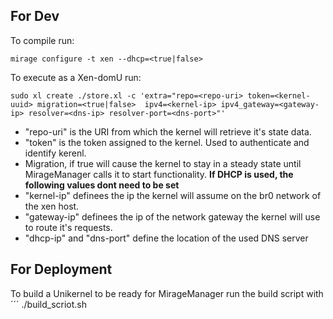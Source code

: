 ## For Dev

To compile run: 
``` 
mirage configure -t xen --dhcp=<true|false>
```
To execute as a Xen-domU run: 
```
sudo xl create ./store.xl -c 'extra="repo=<repo-uri> token=<kernel-uuid> migration=<true|false>  ipv4=<kernel-ip> ipv4_gateway=<gateway-ip> resolver=<dns-ip> resolver-port=<dns-port>"'
```
* "repo-uri" is the URI from which the kernel will retrieve it's state data.
* "token" is the token assigned to the kernel. Used to authenticate and identify kerenl.
* Migration, if true will cause the kernel to stay in a steady state until MirageManager calls it to start functionality.
**If DHCP is used, the following values dont need to be set**
* "kernel-ip" definees the ip the kernel will assume on the br0 network of the xen host.
* "gateway-ip" definees the ip of the network gateway the kernel will use to route it's requests.
* "dhcp-ip" and "dns-port" define the location of the used DNS server

## For Deployment

To build a Unikernel to be ready for MirageManager run the build script with
´´´
./build_scriot.sh
```
